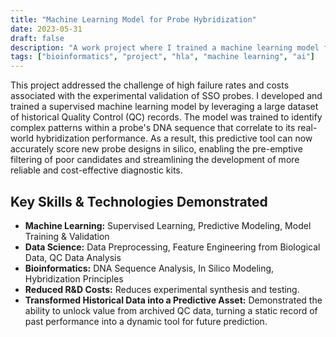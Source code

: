 ```yaml
---
title: "Machine Learning Model for Probe Hybridization"
date: 2023-05-31
draft: false
description: "A work project where I trained a machine learning model for probe hybridization."
tags: ["bioinformatics", "project", "hla", "machine learning", "ai"]
---
```


This project addressed the challenge of high failure rates and costs associated with the experimental validation of SSO probes. I developed and trained a supervised machine learning model by leveraging a large dataset of historical Quality Control (QC) records. The model was trained to identify complex patterns within a probe's DNA sequence that correlate to its real-world hybridization performance. As a result, this predictive tool can now accurately score new probe designs in silico, enabling the pre-emptive filtering of poor candidates and streamlining the development of more reliable and cost-effective diagnostic kits.

## Key Skills & Technologies Demonstrated

*   **Machine Learning:** Supervised Learning, Predictive Modeling, Model Training & Validation
*   **Data Science:** Data Preprocessing, Feature Engineering from Biological Data, QC Data Analysis
*   **Bioinformatics:** DNA Sequence Analysis, In Silico Modeling, Hybridization Principles
*   **Reduced R&D Costs:** Reduces experimental synthesis and testing.
*   **Transformed Historical Data into a Predictive Asset:** Demonstrated the ability to unlock value from archived QC data, turning a static record of past performance into a dynamic tool for future prediction.